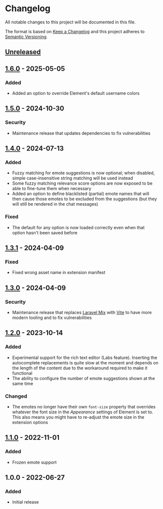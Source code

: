 # Changelog

All notable changes to this project will be documented in this file.

The format is based on [Keep a Changelog](https://keepachangelog.com/en/1.0.0/)
and this project adheres to
[Semantic Versioning](https://semver.org/spec/v2.0.0.html).

## [Unreleased]

## [1.6.0] - 2025-05-05

### Added

+ Added an option to override Element's default username colors

## [1.5.0] - 2024-10-30

### Security

+ Maintenance release that updates dependencies to fix vulnerabilities

## [1.4.0] - 2024-07-13

### Added

+ Fuzzy matching for emote suggestions is now optional; when disabled, simple
  case-insensitive string matching will be used instead
+ Some fuzzy matching relevance score options are now exposed to be able to
  fine-tune them when necessary
+ Added an option to define blacklisted (partial) emote names that will then
  cause those emotes to be excluded from the suggestions (but they will still
  be rendered in the chat messages)

### Fixed

+ The default for any option is now loaded correctly even when that option
  hasn't been saved before

## [1.3.1] - 2024-04-09

### Fixed

+ Fixed wrong asset name in extension manifest

## [1.3.0] - 2024-04-09

### Security

+ Maintenance release that replaces [Laravel Mix][laravel-mix] with
  [Vite][vite] to have more modern tooling and to fix vulnerabilities

## [1.2.0] - 2023-10-14

### Added

+ Experimental support for the rich text editor (Labs feature). Inserting the
  autocomplete replacements is quite slow at the moment and depends on the
  length of the content due to the workaround required to make it functional
+ The ability to configure the number of emote suggestions shown at the same
  time

### Changed

+ The emotes no longer have their own `font-size` property that overrides
  whatever the font size in the _Appearance_ settings of Element is set to.
  This also means you might have to re-adjust the emote size in the extension
  options

## [1.1.0] - 2022-11-01

### Added

+ Frozen emote support

## 1.0.0 - 2022-06-27

### Added

+ Initial release

[Unreleased]: https://github.com/mserajnik/element-emotes/compare/1.6.0...develop
[1.6.0]: https://github.com/mserajnik/element-emotes/compare/1.5.0...1.6.0
[1.5.0]: https://github.com/mserajnik/element-emotes/compare/1.4.0...1.5.0
[1.4.0]: https://github.com/mserajnik/element-emotes/compare/1.3.1...1.4.0
[1.3.1]: https://github.com/mserajnik/element-emotes/compare/1.3.0...1.3.1
[1.3.0]: https://github.com/mserajnik/element-emotes/compare/1.2.0...1.3.0
[1.2.0]: https://github.com/mserajnik/element-emotes/compare/1.1.0...1.2.0
[1.1.0]: https://github.com/mserajnik/element-emotes/compare/1.0.0...1.1.0

[laravel-mix]: https://github.com/laravel-mix/laravel-mix
[vite]: https://vitejs.dev/
